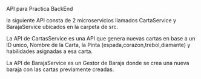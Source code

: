API para Practica BackEnd

la siguiente API consta de 2 microservicios llamados CartaService y BarajaService ubicados en la carpeta de src.

La API de CartasService es una API que genera nuevas cartas en base a un ID unico, Nombre de la Carta, la Pinta (espada,corazon,trebol,diamante) y habilidades asignadas a esa carta.

La API de BarajaService es un Gestor de Baraja donde se crea una nueva baraja con las cartas previamente creadas.
